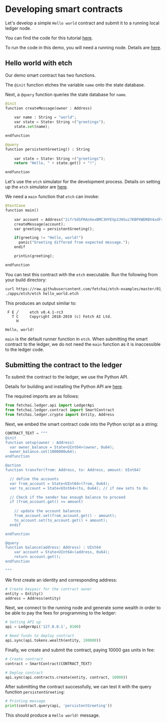 # Developing smart contracts

Let's develop a simple `Hello world` contract and submit it to a running local ledger node.

You can find the code for this tutorial <a href="https://github.com/fetchai/etch-examples" target=_blank>here</a>.

To run the code in this demo, you will need a running node. Details are <a href="../../getting-started/run-a-node/" target=_blank>here</a>.

## Hello world with etch

Our demo smart contract has two functions.

The `@init` function etches the variable `name` onto the state database. 

Next, a `@query` function queries the state database for `name`.

``` python
@init
function createMessage(owner : Address)
  
    var name : String = "world";
    var state = State< String >("greetings");
    state.set(name);

endfunction

@query
function persistentGreeting() : String
  
    var state = State< String >("greetings");
    return "Hello, " + state.get() + "!";

endfunction
```
Let's use the `etch` simulator for the development process. Details on setting up the `etch` simulator are <a href="../../etch-language/getstarted/" target=_blank>here</a>.

We need a `main` function that `etch` can invoke:

``` python
@testCase
function main()
  
    var account = Address("2ifr5dSFRAnXexBMC3HYEVp3JHSuz7KBPXWDRBV4xdFrqGy6R9");
    createMessage(account);
    var greeting = persistentGreeting();

    if(greeting != "Hello, world!")
      panic("Greeting differed from expected message.");
    endif

    printLn(greeting);

endfunction
```

You can test this contract with the `etch` executable. Run the following from your 
build directory:

``` bash
curl https://raw.githubusercontent.com/fetchai/etch-examples/master/01_submitting_contract/hello_world.etch --output hello_world.etch
./apps/etch/etch hello_world.etch
```

This produces an output similar to:
```
 F E ╱     etch v0.4.1-rc3
   T C     Copyright 2018-2019 (c) Fetch AI Ltd.
     H

Hello, world!
```

`main` is the default runner function in `etch`. When submitting the smart contract to the ledger, we do not need the `main` function as it is inaccessible to the ledger code.


## Submitting the contract to the ledger

To submit the contract to the ledger, we use the Python API. 

Details for building and installing the Python API are <a href="../../getting-started/python-api-install/" target=_blank>here</a>.

The required imports are as follows:

``` python
from fetchai.ledger.api import LedgerApi
from fetchai.ledger.contract import SmartContract
from fetchai.ledger.crypto import Entity, Address
```

Next, we embed the smart contract code into the Python script as a string:

``` python
CONTRACT_TEXT = """
@init
function setup(owner : Address)
  var owner_balance = State<UInt64>(owner, 0u64);
  owner_balance.set(1000000u64);
endfunction

@action
function transfer(from: Address, to: Address, amount: UInt64)

  // define the accounts
  var from_account = State<UInt64>(from, 0u64);
  var to_account = State<UInt64>(to, 0u64); // if new sets to 0u

  // Check if the sender has enough balance to proceed
  if (from_account.get() >= amount)
  
    // update the account balances
    from_account.set(from_account.get() - amount);
    to_account.set(to_account.get() + amount);
  endif

endfunction

@query
function balance(address: Address) : UInt64
    var account = State<UInt64>(address, 0u64);
    return account.get();
endfunction

"""
```

We first create an identity and corresponding address:
``` python
# Create keypair for the contract owner
entity = Entity()
address = Address(entity)
```

Next, we connect to the running node and generate some wealth in order to be able to pay the fees for programming to the ledger:

``` python
# Setting API up
api = LedgerApi('127.0.0.1', 8100)

# Need funds to deploy contract
api.sync(api.tokens.wealth(entity, 100000))
```

Finally, we create and submit the contract, paying 10000 gas units in fee:
``` python
# Create contract
contract = SmartContract(CONTRACT_TEXT)

# Deploy contract
api.sync(api.contracts.create(entity, contract, 10000))
```

After submitting the contract successfully, we can test it with the query function `persistentGreeting`:

``` python
# Printing message
print(contract.query(api, 'persistentGreeting'))    
```

This should produce a `Hello world!` message.


<br/>